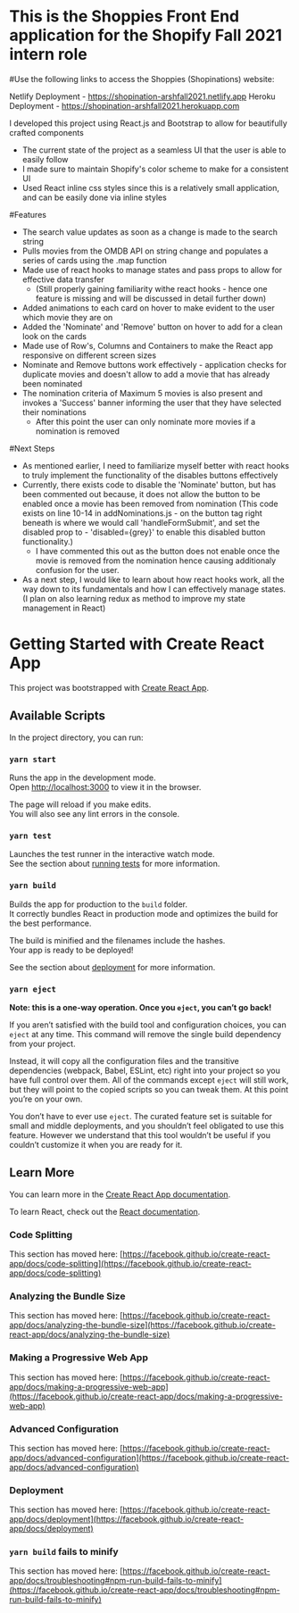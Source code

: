 # This is the Shoppies Front End application for the Shopify Fall 2021 intern role

#Use the following links to access the Shoppies (Shopinations) website:

Netlify Deployment - https://shopination-arshfall2021.netlify.app
Heroku Deployment - https://shopination-arshfall2021.herokuapp.com

I developed this project using React.js and Bootstrap to allow for beautifully crafted components
  - The current state of the project as a seamless UI that the user is able to easily follow
  - I made sure to maintain Shopify's color scheme to make for a consistent UI
  - Used React inline css styles since this is a relatively small application, and can be easily done via inline styles

#Features
  - The search value updates as soon as a change is made to the search string
  - Pulls movies from the OMDB API on string change and populates a series of cards using the .map function
  - Made use of react hooks to manage states and pass props to allow for effective data transfer
    - (Still properly gaining familiarity withe react hooks - hence one feature is missing and will be discussed in detail further down)
  - Added animations to each card on hover to make evident to the user which movie they are on
  - Added the 'Nominate' and 'Remove' button on hover to add for a clean look on the cards
  - Made use of Row's, Columns and Containers to make the React app responsive on different screen sizes
  - Nominate and Remove buttons work effectively - application checks for duplicate movies and doesn't allow to add a movie that has already been nominated
  - The nomination criteria of Maximum 5 movies is also present and invokes a 'Success' banner informing the user that they have selected their nominations
    - After this point the user can only nominate more movies if a nomination is removed


#Next Steps
  - As mentioned earlier, I need to familiarize myself better with react hooks to truly implement the functionality of the disables buttons effectively
  - Currently, there exists code to disable the 'Nominate' button, but has been commented out because, it does not allow the button to be enabled once a movie has been removed from nomination (This code exists on line 10-14 in addNominations.js - on the button tag right beneath is where we would call 'handleFormSubmit', and set the disabled prop to - 'disabled={grey}' to enable this disabled button functionality.)
    - I have commented this out as the button does not enable once the movie is removed from the nomination hence causing additionaly confusion for the user.
  - As a next step, I would like to learn about how react hooks work, all the way down to its fundamentals and how I can effectively manage states. (I plan on also learning redux as method to improve my state management in React)


# Getting Started with Create React App

This project was bootstrapped with [Create React App](https://github.com/facebook/create-react-app).

## Available Scripts

In the project directory, you can run:

### `yarn start`

Runs the app in the development mode.\
Open [http://localhost:3000](http://localhost:3000) to view it in the browser.

The page will reload if you make edits.\
You will also see any lint errors in the console.

### `yarn test`

Launches the test runner in the interactive watch mode.\
See the section about [running tests](https://facebook.github.io/create-react-app/docs/running-tests) for more information.

### `yarn build`

Builds the app for production to the `build` folder.\
It correctly bundles React in production mode and optimizes the build for the best performance.

The build is minified and the filenames include the hashes.\
Your app is ready to be deployed!

See the section about [deployment](https://facebook.github.io/create-react-app/docs/deployment) for more information.

### `yarn eject`

**Note: this is a one-way operation. Once you `eject`, you can’t go back!**

If you aren’t satisfied with the build tool and configuration choices, you can `eject` at any time. This command will remove the single build dependency from your project.

Instead, it will copy all the configuration files and the transitive dependencies (webpack, Babel, ESLint, etc) right into your project so you have full control over them. All of the commands except `eject` will still work, but they will point to the copied scripts so you can tweak them. At this point you’re on your own.

You don’t have to ever use `eject`. The curated feature set is suitable for small and middle deployments, and you shouldn’t feel obligated to use this feature. However we understand that this tool wouldn’t be useful if you couldn’t customize it when you are ready for it.

## Learn More

You can learn more in the [Create React App documentation](https://facebook.github.io/create-react-app/docs/getting-started).

To learn React, check out the [React documentation](https://reactjs.org/).

### Code Splitting

This section has moved here: [https://facebook.github.io/create-react-app/docs/code-splitting](https://facebook.github.io/create-react-app/docs/code-splitting)

### Analyzing the Bundle Size

This section has moved here: [https://facebook.github.io/create-react-app/docs/analyzing-the-bundle-size](https://facebook.github.io/create-react-app/docs/analyzing-the-bundle-size)

### Making a Progressive Web App

This section has moved here: [https://facebook.github.io/create-react-app/docs/making-a-progressive-web-app](https://facebook.github.io/create-react-app/docs/making-a-progressive-web-app)

### Advanced Configuration

This section has moved here: [https://facebook.github.io/create-react-app/docs/advanced-configuration](https://facebook.github.io/create-react-app/docs/advanced-configuration)

### Deployment

This section has moved here: [https://facebook.github.io/create-react-app/docs/deployment](https://facebook.github.io/create-react-app/docs/deployment)

### `yarn build` fails to minify

This section has moved here: [https://facebook.github.io/create-react-app/docs/troubleshooting#npm-run-build-fails-to-minify](https://facebook.github.io/create-react-app/docs/troubleshooting#npm-run-build-fails-to-minify)
